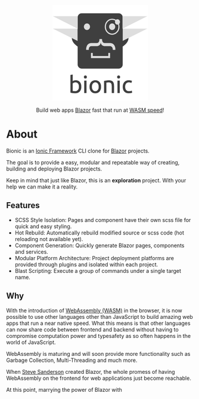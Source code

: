 <span style="display:block;text-align:center">![bionic](images/logo-full.png)</span>

<span style="display:block;text-align:center">Build web apps [Blazor](https://blazor.net) fast that run at [WASM speed](#https://hackernoon.com/screamin-speed-with-webassembly-b30fac90cd92)!</span>

# About

Bionic is an [Ionic Framework](https://ionicframework.com/) CLI clone for [Blazor](https://blazor.net/) projects.

The goal is to provide a easy, modular and repeatable way of creating, building and deploying Blazor projects.

Keep in mind that just like Blazor, this is an **exploration** project. With your help we can make it a reality.

## Features

- SCSS Style Isolation: Pages and component have their own scss file for quick and easy styling.
- Hot Rebuild: Automatically rebuild modified source or scss code (hot reloading not available yet).
- Component Generation: Quickly generate Blazor pages, components and services.
- Modular Platform Architecture: Project deployment platforms are provided through plugins and isolated within each project.
- Blast Scripting: Execute a group of commands under a single target name.

## Why

With the introduction of [WebAssembly (WASM)](https://medium.com/mozilla-tech/why-webassembly-is-a-game-changer-for-the-web-and-a-source-of-pride-for-mozilla-and-firefox-dda80e4c43cb) in the browser, it is now possible to use other languages other than JavaScript to build amazing web apps that run a near native speed. What this means is that other languages can now share code between frontend and backend without having to compromise computation power and typesafety as so often happens in the world of JavaScript.

WebAssembly is maturing and will soon provide more functionality such as Garbage Collection, Multi-Threading and much more.

When [Steve Sanderson](https://github.com/SteveSanderson) created Blazor, the whole promess of having WebAssembly on the frontend for web applications just become reachable.

At this point, marrying the power of Blazor with